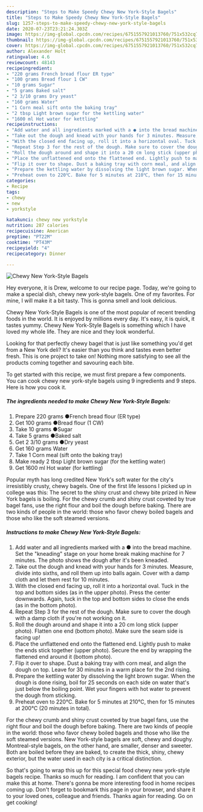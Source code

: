 ```yaml
---
description: "Steps to Make Speedy Chewy New York-Style Bagels"
title: "Steps to Make Speedy Chewy New York-Style Bagels"
slug: 1257-steps-to-make-speedy-chewy-new-york-style-bagels
date: 2020-07-23T23:21:24.303Z
image: https://img-global.cpcdn.com/recipes/6751557921013760/751x532cq70/chewy-new-york-style-bagels-recipe-main-photo.jpg
thumbnail: https://img-global.cpcdn.com/recipes/6751557921013760/751x532cq70/chewy-new-york-style-bagels-recipe-main-photo.jpg
cover: https://img-global.cpcdn.com/recipes/6751557921013760/751x532cq70/chewy-new-york-style-bagels-recipe-main-photo.jpg
author: Alexander Holt
ratingvalue: 4.6
reviewcount: 48143
recipeingredient:
- "220 grams French bread flour ER type"
- "100 grams Bread flour 1 CW"
- "10 grams Sugar"
- "5 grams Baked salt"
- "2 3/10 grams Dry yeast"
- "160 grams Water"
- "1 Corn meal sift onto the baking tray"
- "2 tbsp Light brown sugar for the kettling water"
- "1600 ml Hot water for kettling"
recipeinstructions:
- "Add water and all ingredients marked with a ● into the bread machine. Set the &#34;kneading&#34; stage on your home break making machine for 7 minutes. The photo shows the dough after it&#39;s been kneaded."
- "Take out the dough and knead with your hands for 3 minutes. Measure, divide into sixths, and roll them up into balls again. Cover with a damp cloth and let them rest for 10 minutes."
- "With the closed end facing up, roll it into a horizontal oval. Tuck in the top and bottom sides (as in the upper photo). Press the center downwards. Again, tuck in the top and bottom sides to close the ends (as in the bottom photo)."
- "Repeat Step 3 for the rest of the dough. Make sure to cover the dough with a damp cloth if you&#39;re not working on it."
- "Roll the dough around and shape it into a 20 cm long stick (upper photo). Flatten one end (bottom photo). Make sure the seam side is facing up!"
- "Place the unflattened end onto the flattened end. Lightly push to make the ends stick together (upper photo). Secure the end by wrapping the flattened end around it (bottom photo)."
- "Flip it over to shape. Dust a baking tray with corn meal, and align the dough on top. Leave for 30 minutes in a warm place for the 2nd rising."
- "Prepare the kettling water by dissolving the light brown sugar. When the dough is done rising, boil for 25 seconds on each side on water that&#39;s just below the boiling point. Wet your fingers with hot water to prevent the dough from sticking."
- "Preheat oven to 220℃. Bake for 5 minutes at 210℃, then for 15 minutes at 200℃ (20 minutes in total)."
categories:
- Recipe
tags:
- chewy
- new
- yorkstyle

katakunci: chewy new yorkstyle 
nutrition: 287 calories
recipecuisine: American
preptime: "PT22M"
cooktime: "PT43M"
recipeyield: "4"
recipecategory: Dinner

---
```



![Chewy New York-Style Bagels](https://img-global.cpcdn.com/recipes/6751557921013760/751x532cq70/chewy-new-york-style-bagels-recipe-main-photo.jpg)

Hey everyone, it is Drew, welcome to our recipe page. Today, we're going to make a special dish, chewy new york-style bagels. One of my favorites. For mine, I will make it a bit tasty. This is gonna smell and look delicious.

Chewy New York-Style Bagels is one of the most popular of recent trending foods in the world. It is enjoyed by millions every day. It's easy, it is quick, it tastes yummy. Chewy New York-Style Bagels is something which I have loved my whole life. They are nice and they look wonderful.

Looking for that perfectly chewy bagel that is just like something you&#39;d get from a New York deli? It&#39;s easier than you think and tastes even better fresh. This is one project to take on! Nothing more satisfying to see all the products coming together and savouring each bite.


To get started with this recipe, we must first prepare a few components. You can cook chewy new york-style bagels using 9 ingredients and 9 steps. Here is how you cook it.

<!--inarticleads1-->

##### The ingredients needed to make Chewy New York-Style Bagels:

1. Prepare 220 grams ●French bread flour (ER type)
1. Get 100 grams ●Bread flour (1 CW)
1. Take 10 grams ●Sugar
1. Take 5 grams ●Baked salt
1. Get 2 3/10 grams ●Dry yeast
1. Get 160 grams Water
1. Take 1 Corn meal (sift onto the baking tray)
1. Make ready 2 tbsp Light brown sugar (for the kettling water)
1. Get 1600 ml Hot water (for kettling)


Popular myth has long credited New York&#39;s soft water for the city&#39;s irresistibly crusty, chewy bagels. One of the first life lessons I picked up in college was this: The secret to the shiny crust and chewy bite prized in New York bagels is boiling. For the chewy crumb and shiny crust coveted by true bagel fans, use the right flour and boil the dough before baking. There are two kinds of people in the world: those who favor chewy boiled bagels and those who like the soft steamed versions. 

<!--inarticleads2-->

##### Instructions to make Chewy New York-Style Bagels:

1. Add water and all ingredients marked with a ● into the bread machine. Set the &#34;kneading&#34; stage on your home break making machine for 7 minutes. The photo shows the dough after it&#39;s been kneaded.
1. Take out the dough and knead with your hands for 3 minutes. Measure, divide into sixths, and roll them up into balls again. Cover with a damp cloth and let them rest for 10 minutes.
1. With the closed end facing up, roll it into a horizontal oval. Tuck in the top and bottom sides (as in the upper photo). Press the center downwards. Again, tuck in the top and bottom sides to close the ends (as in the bottom photo).
1. Repeat Step 3 for the rest of the dough. Make sure to cover the dough with a damp cloth if you&#39;re not working on it.
1. Roll the dough around and shape it into a 20 cm long stick (upper photo). Flatten one end (bottom photo). Make sure the seam side is facing up!
1. Place the unflattened end onto the flattened end. Lightly push to make the ends stick together (upper photo). Secure the end by wrapping the flattened end around it (bottom photo).
1. Flip it over to shape. Dust a baking tray with corn meal, and align the dough on top. Leave for 30 minutes in a warm place for the 2nd rising.
1. Prepare the kettling water by dissolving the light brown sugar. When the dough is done rising, boil for 25 seconds on each side on water that&#39;s just below the boiling point. Wet your fingers with hot water to prevent the dough from sticking.
1. Preheat oven to 220℃. Bake for 5 minutes at 210℃, then for 15 minutes at 200℃ (20 minutes in total).


For the chewy crumb and shiny crust coveted by true bagel fans, use the right flour and boil the dough before baking. There are two kinds of people in the world: those who favor chewy boiled bagels and those who like the soft steamed versions. New York-style bagels are soft, chewy and doughy. Montreal-style bagels, on the other hand, are smaller, denser and sweeter. Both are boiled before they are baked, to create the thick, shiny, chewy exterior, but the water used in each city is a critical distinction. 

So that's going to wrap this up for this special food chewy new york-style bagels recipe. Thanks so much for reading. I am confident that you can make this at home. There's gonna be more interesting food in home recipes coming up. Don't forget to bookmark this page in your browser, and share it to your loved ones, colleague and friends. Thanks again for reading. Go on get cooking!
